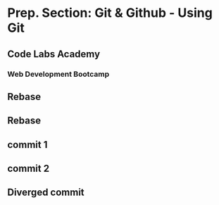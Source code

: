 # Prep. Section: Git & Github - Using Git
## Code Labs Academy
### Web Development Bootcamp
## Rebase
## Rebase
## commit 1
## commit 2
## Diverged commit
